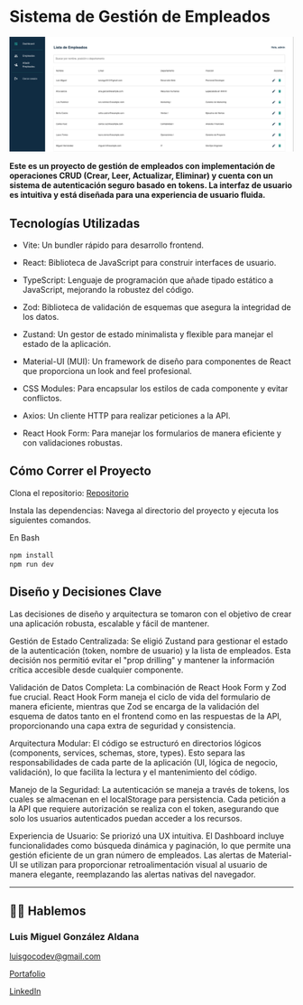 # Sistema de Gestión de Empleados

![Sistema de gestión de empleados](/public/Sistema-de-gestion-empleados.png)

**Este es un proyecto de gestión de empleados con implementación de operaciones CRUD (Crear, Leer, Actualizar, Eliminar) y cuenta con un sistema de autenticación seguro basado en tokens. La interfaz de usuario es intuitiva y está diseñada para una experiencia de usuario fluida.**

## Tecnologías Utilizadas

- Vite: Un bundler rápido para desarrollo frontend.

- React: Biblioteca de JavaScript para construir interfaces de usuario.

- TypeScript: Lenguaje de programación que añade tipado estático a JavaScript, mejorando la robustez del código.

- Zod: Biblioteca de validación de esquemas que asegura la integridad de los datos.

- Zustand: Un gestor de estado minimalista y flexible para manejar el estado de la aplicación.

- Material-UI (MUI): Un framework de diseño para componentes de React que proporciona un look and feel profesional.

- CSS Modules: Para encapsular los estilos de cada componente y evitar conflictos.

- Axios: Un cliente HTTP para realizar peticiones a la API.

- React Hook Form: Para manejar los formularios de manera eficiente y con validaciones robustas.

## Cómo Correr el Proyecto

Clona el repositorio:
[Repositorio](https://github.com/luisgoweb/LuisGonz-lez-EmployeeAPI-Frontend.git)

Instala las dependencias: Navega al directorio del proyecto y ejecuta los siguientes comandos.

En Bash

```
npm install
npm run dev
```

## Diseño y Decisiones Clave

Las decisiones de diseño y arquitectura se tomaron con el objetivo de crear una aplicación robusta, escalable y fácil de mantener.

Gestión de Estado Centralizada: Se eligió Zustand para gestionar el estado de la autenticación (token, nombre de usuario) y la lista de empleados. Esta decisión nos permitió evitar el "prop drilling" y mantener la información crítica accesible desde cualquier componente.

Validación de Datos Completa: La combinación de React Hook Form y Zod fue crucial. React Hook Form maneja el ciclo de vida del formulario de manera eficiente, mientras que Zod se encarga de la validación del esquema de datos tanto en el frontend como en las respuestas de la API, proporcionando una capa extra de seguridad y consistencia.

Arquitectura Modular: El código se estructuró en directorios lógicos (components, services, schemas, store, types). Esto separa las responsabilidades de cada parte de la aplicación (UI, lógica de negocio, validación), lo que facilita la lectura y el mantenimiento del código.

Manejo de la Seguridad: La autenticación se maneja a través de tokens, los cuales se almacenan en el localStorage para persistencia. Cada petición a la API que requiere autorización se realiza con el token, asegurando que solo los usuarios autenticados puedan acceder a los recursos.

Experiencia de Usuario: Se priorizó una UX intuitiva. El Dashboard incluye funcionalidades como búsqueda dinámica y paginación, lo que permite una gestión eficiente de un gran número de empleados. Las alertas de Material-UI se utilizan para proporcionar retroalimentación visual al usuario de manera elegante, reemplazando las alertas nativas del navegador.

---

## 🧑‍💻 Hablemos

### Luis Miguel González Aldana

luisgocodev@gmail.com

[Portafolio](https://www.luisgodev.cl/)

[LinkedIn](https://www.linkedin.com/in/luis-gonzalez-dev-full-stack/)
